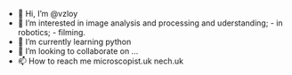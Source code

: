 - 👋 Hi, I’m @vzloy
- 👀 I’m interested in image analysis and processing and uderstanding; - in robotics; - filming.
- 🌱 I’m currently learning python
- 💞️ I’m looking to collaborate on ...
- 📫 How to reach me microscopist.uk nech.uk

<!---
vzloy/vzloy is a ✨ special ✨ repository because its `README.md` (this file) appears on your GitHub profile.
You can click the Preview link to take a look at your changes.
--->
